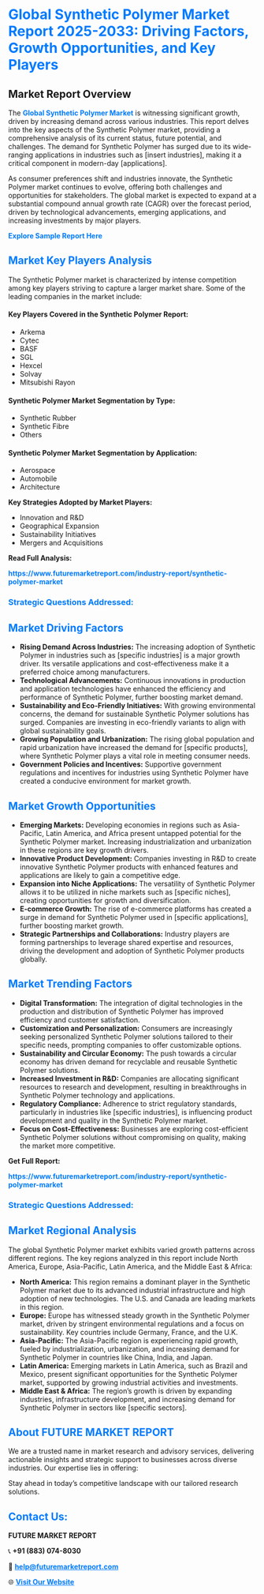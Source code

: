 <h1 style="color: #007BFF;">Global Synthetic Polymer Market Report 2025-2033: Driving Factors, Growth Opportunities, and Key Players</h1>

<section id="overview">
<h2>Market Report Overview</h2>
<p>The <a href="https://www.futuremarketreport.com/industry-report/synthetic-polymer-market" style="color: #007BFF; text-decoration: none;"><strong>Global Synthetic Polymer Market</strong></a> is witnessing significant growth, driven by increasing demand across various industries. This report delves into the key aspects of the Synthetic Polymer market, providing a comprehensive analysis of its current status, future potential, and challenges. The demand for Synthetic Polymer has surged due to its wide-ranging applications in industries such as [insert industries], making it a critical component in modern-day [applications].</p>
<p>As consumer preferences shift and industries innovate, the Synthetic Polymer market continues to evolve, offering both challenges and opportunities for stakeholders. The global market is expected to expand at a substantial compound annual growth rate (CAGR) over the forecast period, driven by technological advancements, emerging applications, and increasing investments by major players.</p>
</section>

<section id="overview">
<p><a href="https://www.futuremarketreport.com/request-sample/reportId=114507" style="color: #007BFF; text-decoration: none;"><strong>Explore Sample Report Here</strong></a></p>
</section>

<section id="key-players">
<h2 style="color: #007BFF;">Market Key Players Analysis</h2>
<p>The Synthetic Polymer market is characterized by intense competition among key players striving to capture a larger market share. Some of the leading companies in the market include:</p>
<h4>Key Players Covered in the Synthetic Polymer Report:</h4>
<ul><li>Arkema</li><li>Cytec</li><li>BASF</li><li>SGL</li><li>Hexcel</li><li>Solvay</li><li>Mitsubishi Rayon</li></ul>
<h4>Synthetic Polymer Market Segmentation by Type:</h4>
<ul><li>Synthetic Rubber</li><li>Synthetic Fibre</li><li>Others</li></ul>

<h4>Synthetic Polymer Market Segmentation by Application:</h4>
<ul><li>Aerospace</li><li>Automobile</li><li>Architecture</li></ul>
<p><strong>Key Strategies Adopted by Market Players:</strong></p>
<ul>
<li>Innovation and R&D</li>
<li>Geographical Expansion</li>
<li>Sustainability Initiatives</li>
<li>Mergers and Acquisitions</li>
</ul>
</section>

<section>
<p><strong>Read Full Analysis: </strong></p><a href="https://www.futuremarketreport.com/industry-report/synthetic-polymer-market" style="color: #007BFF; text-decoration: none;"><strong>https://www.futuremarketreport.com/industry-report/synthetic-polymer-market</strong></a>
<h3 style="color: #007BFF;">Strategic Questions Addressed:</h3>
</section>

<section id="driving-factors">
<h2 style="color: #007BFF;">Market Driving Factors</h2>
<ul>
<li><strong>Rising Demand Across Industries:</strong> The increasing adoption of Synthetic Polymer in industries such as [specific industries] is a major growth driver. Its versatile applications and cost-effectiveness make it a preferred choice among manufacturers.</li>
<li><strong>Technological Advancements:</strong> Continuous innovations in production and application technologies have enhanced the efficiency and performance of Synthetic Polymer, further boosting market demand.</li>
<li><strong>Sustainability and Eco-Friendly Initiatives:</strong> With growing environmental concerns, the demand for sustainable Synthetic Polymer solutions has surged. Companies are investing in eco-friendly variants to align with global sustainability goals.</li>
<li><strong>Growing Population and Urbanization:</strong> The rising global population and rapid urbanization have increased the demand for [specific products], where Synthetic Polymer plays a vital role in meeting consumer needs.</li>
<li><strong>Government Policies and Incentives:</strong> Supportive government regulations and incentives for industries using Synthetic Polymer have created a conducive environment for market growth.</li>
</ul>
</section>

<section id="growth-opportunities">
<h2 style="color: #007BFF;">Market Growth Opportunities</h2>
<ul>
<li><strong>Emerging Markets:</strong> Developing economies in regions such as Asia-Pacific, Latin America, and Africa present untapped potential for the Synthetic Polymer market. Increasing industrialization and urbanization in these regions are key growth drivers.</li>
<li><strong>Innovative Product Development:</strong> Companies investing in R&D to create innovative Synthetic Polymer products with enhanced features and applications are likely to gain a competitive edge.</li>
<li><strong>Expansion into Niche Applications:</strong> The versatility of Synthetic Polymer allows it to be utilized in niche markets such as [specific niches], creating opportunities for growth and diversification.</li>
<li><strong>E-commerce Growth:</strong> The rise of e-commerce platforms has created a surge in demand for Synthetic Polymer used in [specific applications], further boosting market growth.</li>
<li><strong>Strategic Partnerships and Collaborations:</strong> Industry players are forming partnerships to leverage shared expertise and resources, driving the development and adoption of Synthetic Polymer products globally.</li>
</ul>
</section>

<section id="trending-factors">
<h2 style="color: #007BFF;">Market Trending Factors</h2>
<ul>
<li><strong>Digital Transformation:</strong> The integration of digital technologies in the production and distribution of Synthetic Polymer has improved efficiency and customer satisfaction.</li>
<li><strong>Customization and Personalization:</strong> Consumers are increasingly seeking personalized Synthetic Polymer solutions tailored to their specific needs, prompting companies to offer customizable options.</li>
<li><strong>Sustainability and Circular Economy:</strong> The push towards a circular economy has driven demand for recyclable and reusable Synthetic Polymer solutions.</li>
<li><strong>Increased Investment in R&D:</strong> Companies are allocating significant resources to research and development, resulting in breakthroughs in Synthetic Polymer technology and applications.</li>
<li><strong>Regulatory Compliance:</strong> Adherence to strict regulatory standards, particularly in industries like [specific industries], is influencing product development and quality in the Synthetic Polymer market.</li>
<li><strong>Focus on Cost-Effectiveness:</strong> Businesses are exploring cost-efficient Synthetic Polymer solutions without compromising on quality, making the market more competitive.</li>
</ul>
</section>

<section>
<p><strong>Get Full Report: </strong></p><a href="https://www.futuremarketreport.com/industry-report/synthetic-polymer-market" style="color: #007BFF; text-decoration: none;"><strong>https://www.futuremarketreport.com/industry-report/synthetic-polymer-market</strong></a>
<h3 style="color: #007BFF;">Strategic Questions Addressed:</h3>
</section>


<section id="regional-analysis">
<h2 style="color: #007BFF;">Market Regional Analysis</h2>
<p>The global Synthetic Polymer market exhibits varied growth patterns across different regions. The key regions analyzed in this report include North America, Europe, Asia-Pacific, Latin America, and the Middle East & Africa:</p>
<ul>
<li><strong>North America:</strong> This region remains a dominant player in the Synthetic Polymer market due to its advanced industrial infrastructure and high adoption of new technologies. The U.S. and Canada are leading markets in this region.</li>
<li><strong>Europe:</strong> Europe has witnessed steady growth in the Synthetic Polymer market, driven by stringent environmental regulations and a focus on sustainability. Key countries include Germany, France, and the U.K.</li>
<li><strong>Asia-Pacific:</strong> The Asia-Pacific region is experiencing rapid growth, fueled by industrialization, urbanization, and increasing demand for Synthetic Polymer in countries like China, India, and Japan.</li>
<li><strong>Latin America:</strong> Emerging markets in Latin America, such as Brazil and Mexico, present significant opportunities for the Synthetic Polymer market, supported by growing industrial activities and investments.</li>
<li><strong>Middle East & Africa:</strong> The region’s growth is driven by expanding industries, infrastructure development, and increasing demand for Synthetic Polymer in sectors like [specific sectors].</li>
</ul>
</section>

<footer>
<h2 style="color: #007BFF;">About FUTURE MARKET REPORT</h2>
<p>We are a trusted name in market research and advisory services, delivering actionable insights and strategic support to businesses across diverse industries. Our expertise lies in offering:</p>

<p>Stay ahead in today’s competitive landscape with our tailored research solutions.</p>

<h2 style="color: #007BFF;">Contact Us:</h2>
<p><strong>FUTURE MARKET REPORT</strong></p>
<p>📞 <strong>+91 (883) 074-8030</strong></p>
<p>📧 <strong><a href="mailto:help@futuremarketreport.com" style="color: #007BFF;">help@futuremarketreport.com</a></strong></p>
<p>🌐 <strong><a href="https://www.futuremarketreport.com/" style="color: #007BFF;">Visit Our Website</a></strong></p>
</footer>